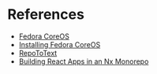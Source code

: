 # References

- [Fedora CoreOS](https://fedoraproject.org/coreos/)
- [Installing Fedora CoreOS](https://fschoenberger.dev/homelab/02-fedora-core-os-installation/)
- [RepoToText](https://github.com/GeekyGhost/RepoToText)
- [Building React Apps in an Nx Monorepo](https://nx.dev/getting-started/tutorials/react-monorepo-tutorial)
